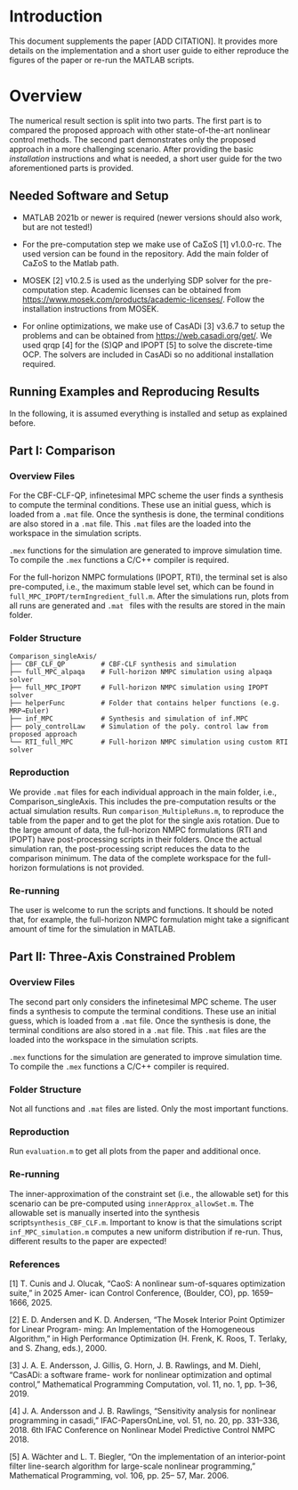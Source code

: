 # Introduction

This document supplements the paper \[ADD CITATION\]. It provides more
details on the implementation and a short user guide to either reproduce
the figures of the paper or re-run the MATLAB scripts.

# Overview

The numerical result section is split into two parts. The first part is
to compared the proposed approach with other state-of-the-art nonlinear
control methods. The second part demonstrates only the proposed approach
in a more challenging scenario. After providing the basic *installation*
instructions and what is needed, a short user guide for the two
aforementioned parts is provided.

## Needed Software and Setup

- MATLAB 2021b or newer is required (newer versions should also work,
  but are not tested!)

- For the pre-computation step we make use of
  CaΣoS [1] v1.0.0-rc. The used version can be found
  in the repository. Add the main folder of Ca$\Sigma$oS to the Matlab
  path.

- MOSEK [2] v10.2.5 is used as the underlying SDP
  solver for the pre-computation step. Academic licenses can be obtained
  from <https://www.mosek.com/products/academic-licenses/>. Follow the
  installation instructions from MOSEK.

- For online optimizations, we make use of
  CasADi [3] v3.6.7 to setup the problems and can
  be obtained from <https://web.casadi.org/get/>. We used
  qrqp [4] for the (S)QP and
  IPOPT [5] to solve the discrete-time OCP.
  The solvers are included in CasADi so no additional installation
  required.

## Running Examples and Reproducing Results

In the following, it is assumed everything is installed and setup as
explained before.

## Part I: Comparison

### Overview Files

For the CBF-CLF-QP, infinetesimal MPC scheme the user finds a synthesis
to compute the terminal conditions. These use an initial guess, which is
loaded from a `.mat` file. Once the synthesis is done, the terminal
conditions are also stored in a `.mat` file. This `.mat` files are the
loaded into the workspace in the simulation scripts.

`.mex` functions for the simulation are generated to improve simulation
time. To compile the `.mex` functions a C/C++ compiler is required.

For the full-horizon NMPC formulations (IPOPT, RTI), the terminal set is
also pre-computed, i.e., the maximum stable level set, which can be
found in `full_MPC_IPOPT/termIngredient_full.m`. After the simulations
run, plots from all runs are generated and `.mat ` files with the
results are stored in the main folder.

### Folder Structure

```text
Comparison_singleAxis/
├── CBF_CLF_QP         # CBF-CLF synthesis and simulation
├── full_MPC_alpaqa    # Full-horizon NMPC simulation using alpaqa solver
├── full_MPC_IPOPT     # Full-horizon NMPC simulation using IPOPT solver
├── helperFunc         # Folder that contains helper functions (e.g. MRP→Euler)
├── inf_MPC            # Synthesis and simulation of inf.MPC
├── poly_controlLaw    # Simulation of the poly. control law from proposed approach
└── RTI_full_MPC       # Full-horizon NMPC simulation using custom RTI solver
```


### Reproduction

We provide `.mat` files for each individual approach in the main folder,
i.e.,\
Comparison_singleAxis. This includes the pre-computation results or the
actual simulation results. Run `comparison_MultipleRuns.m`, to reproduce
the table from the paper and to get the plot for the single axis
rotation. Due to the large amount of data, the full-horizon NMPC
formulations (RTI and IPOPT) have post-processing scripts in their
folders. Once the actual simulation ran, the post-processing script
reduces the data to the comparison minimum. The data of the complete
workspace for the full-horizon formulations is not provided.

### Re-running 

The user is welcome to run the scripts and functions. It should be noted
that, for example, the full-horizon NMPC formulation might take a
significant amount of time for the simulation in MATLAB.

## Part II: Three-Axis Constrained Problem

### Overview Files

The second part only considers the infinetesimal MPC scheme. The user
finds a synthesis to compute the terminal conditions. These use an
initial guess, which is loaded from a `.mat` file. Once the synthesis is
done, the terminal conditions are also stored in a `.mat` file. This
`.mat` files are the loaded into the workspace in the simulation
scripts.

`.mex` functions for the simulation are generated to improve simulation
time. To compile the `.mex` functions a C/C++ compiler is required.

### Folder Structure

Not all functions and `.mat` files are listed. Only the most important
functions.

### Reproduction

Run `evaluation.m` to get all plots from the paper and additional once.

### Re-running

The inner-approximation of the constraint set (i.e., the allowable set)
for this scenario can be pre-computed using `innerApprox_allowSet.m`.
The allowable set is manually inserted into the synthesis
script`synthesis_CBF_CLF.m`. Important to know is that the simulations
script `inf_MPC_simulation.m` computes a new uniform distribution if
re-run. Thus, different results to the paper are expected!


### References


[1] T. Cunis and J. Olucak, “CaoS: A nonlinear sum-of-squares optimization suite,” in 2025 Amer-
ican Control Conference, (Boulder, CO), pp. 1659–1666, 2025.

[2] E. D. Andersen and K. D. Andersen, “The Mosek Interior Point Optimizer for Linear Program-
ming: An Implementation of the Homogeneous Algorithm,” in High Performance Optimization
(H. Frenk, K. Roos, T. Terlaky, and S. Zhang, eds.), 2000.

[3] J. A. E. Andersson, J. Gillis, G. Horn, J. B. Rawlings, and M. Diehl, “CasADi: a software frame-
work for nonlinear optimization and optimal control,” Mathematical Programming Computation,
vol. 11, no. 1, pp. 1–36, 2019.

[4] J. A. Andersson and J. B. Rawlings, “Sensitivity analysis for nonlinear programming in casadi,”
IFAC-PapersOnLine, vol. 51, no. 20, pp. 331–336, 2018. 6th IFAC Conference on Nonlinear
Model Predictive Control NMPC 2018.

[5] A. Wächter and L. T. Biegler, “On the implementation of an interior-point filter line-search
algorithm for large-scale nonlinear programming,” Mathematical Programming, vol. 106, pp. 25–
57, Mar. 2006.

